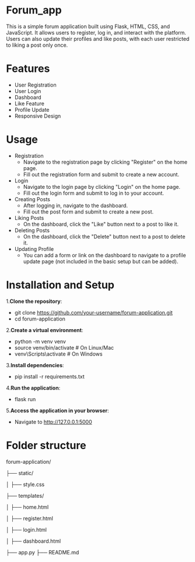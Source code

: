 # Forum_app
This is a simple forum application built using Flask, HTML, CSS, and JavaScript. It allows users to register, log in, and interact with the platform. Users can also update their profiles and like posts, with each user restricted to liking a post only once.

# Features
- User Registration
- User Login
- Dashboard
- Like Feature
- Profile Update
- Responsive Design

# Usage
- Registration
  - Navigate to the registration page by clicking "Register" on the home page.
  - Fill out the registration form and submit to create a new account.
- Login
  - Navigate to the login page by clicking "Login" on the home page.
  - Fill out the login form and submit to log in to your account.
- Creating Posts
  - After logging in, navigate to the dashboard.
  - Fill out the post form and submit to create a new post.
- Liking Posts
  - On the dashboard, click the "Like" button next to a post to like it.
- Deleting Posts
  - On the dashboard, click the "Delete" button next to a post to delete it.
- Updating Profile
  - You can add a form or link on the dashboard to navigate to a profile update page (not included in the basic setup but can be added).

# Installation and Setup
1.**Clone the repository**:
  - git clone https://github.com/your-username/forum-application.git
  - cd forum-application

2.**Create a virtual environment**:
  - python -m venv venv
  - source venv/bin/activate    # On Linux/Mac
  - venv\Scripts\activate       # On Windows

3.**Install dependencies**:
  - pip install -r requirements.txt

4.**Run the application**:
  - flask run

5.**Access the application in your browser**:
  - Navigate to http://127.0.0.1:5000

# Folder structure

forum-application/

├── static/

│   ├── style.css

├── templates/

│   ├── home.html

│   ├── register.html

│   ├── login.html

│   ├── dashboard.html

├── app.py
├── README.md
